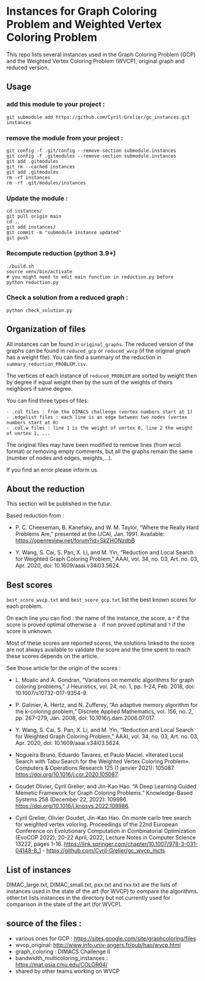 # Instances for Graph Coloring Problem and Weighted Vertex Coloring Problem

This repo lists several instances used in the Graph Coloring Problem (GCP) and the Weighted Vertex Coloring Problem (WVCP), original graph and reduced version.

## Usage

### add this module to your project :

    git submodule add https://github.com/Cyril-Grelier/gc_instances.git instances

### remove the module from your project :

    git config -f .git/config --remove-section submodule.instances
    git config -f .gitmodules --remove-section submodule.instances
    git add .gitmodules
    git rm --cached instances
    git add .gitmodules
    rm -rf instances
    rm -rf .git/modules/instances

### Update the module :

    cd instances/
    git pull origin main
    cd ..
    git add instances/
    git commit -m "submodule instance updated"
    git push

### Recompute reduction (python 3.9+)

    ./build.sh
    source venv/bin/activate
    # you might need to edit main function in reduction.py before
    python reduction.py

### Check a solution from a reduced graph :

    python check_solution.py

## Organization of files

All instances can be found in `original_graphs`. The reduced version of the graphs can be found in `reduced_gcp` or `reduced_wvcp` (if the original graph has a weight file). You can find a summary of the reduction in `summary_reduction_PROBLEM.csv`.

The vertices of each instance of `reduced_PROBLEM` are sorted by weight then by degree if equal weight then by the sum of the weights of theirs neighbors if same degree.

You can find three types of files:

    - .col files : from the DIMACS challenge (vertex numbers start at 1)
    - .edgelist files : each line is an edge between two nodes (vertex numbers start at 0)
    - .col.w files : line 1 is the weight of vertex 0, line 2 the weight of vertex 1, ...

The original files may have been modified to remove lines (from wcol format) or removing empty comments, but all the graphs remain the same (number of nodes and edges, weights,...).

If you find an error please inform us.

## About the reduction

This section will be published in the futur.

Based reduction from :

- P. C. Cheeseman, B. Kanefsky, and W. M. Taylor, “Where the Really Hard Problems Are,” presented at the IJCAI, Jan. 1991. Available: https://openreview.net/forum?id=SkZHONzdbB

- Y. Wang, S. Cai, S. Pan, X. Li, and M. Yin, “Reduction and Local Search for Weighted Graph Coloring Problem,” AAAI, vol. 34, no. 03, Art. no. 03, Apr. 2020, doi: 10.1609/aaai.v34i03.5624.

## Best scores

`best_score_wvcp.txt` and `best_score_gcp.txt` list the best known scores for each problem.

On each line you can find : the name of the instance, the score, a `*` if the score is proved optimal otherwise a `-` if non proved optimal and `?` if the score is unknown.

Most of these scores are reported scores, the solutions linked to the score are not always available to validate the score and the time spent to reach these scores depends on the article.

See those article for the origin of the scores :

- L. Moalic and A. Gondran, “Variations on memetic algorithms for graph coloring problems,” J Heuristics, vol. 24, no. 1, pp. 1–24, Feb. 2018, doi: 10.1007/s10732-017-9354-9.

- P. Galinier, A. Hertz, and N. Zufferey, “An adaptive memory algorithm for the k-coloring problem,” Discrete Applied Mathematics, vol. 156, no. 2, pp. 267–279, Jan. 2008, doi: 10.1016/j.dam.2006.07.017.

- Y. Wang, S. Cai, S. Pan, X. Li, and M. Yin, “Reduction and Local Search for Weighted Graph Coloring Problem,” AAAI, vol. 34, no. 03, Art. no. 03, Apr. 2020, doi: 10.1609/aaai.v34i03.5624.

- Nogueira Bruno, Eduardo Tavares, et Paulo Maciel. «Iterated Local Search with Tabu Search for the Weighted Vertex Coloring Problem». Computers & Operations Research 125 (1 janvier 2021): 105087. https://doi.org/10.1016/j.cor.2020.105087.

- Goudet Olivier, Cyril Grelier, and Jin-Kao Hao. “A Deep Learning Guided Memetic Framework for Graph Coloring Problems.” Knowledge-Based Systems 258 (December 22, 2022): 109986. https://doi.org/10.1016/j.knosys.2022.109986.

- Cyril Grelier, Olivier Goudet, Jin-Kao Hao. On monte carlo tree search for weighted vertex voloring. Proceedings of the 22nd European Conference on Evolutionary Computation in Combinatorial Optimization (EvoCOP 2022), 20-22 April, 2022, Lecture Notes in Computer Science 13222, pages 1-16. https://link.springer.com/chapter/10.1007/978-3-031-04148-8_1 - https://github.com/Cyril-Grelier/gc_wvcp_mcts

## List of instances

DIMAC_large.txt, DIMAC_small.txt, pxx.txt and rxx.txt are the lists of instances used in the state of the art (for WVCP) to compare the algorithms. other.txt lists instances in the directory but not currently used for comparison in the state of the art (for WVCP).

## source of the files :

- various ones for GCP : https://sites.google.com/site/graphcoloring/files
- wvcp_original: http://www.info.univ-angers.fr/pub/hao/wvcp.html
- graph_coloring : DIMACS Challenge II
- bandwidth_multicoloring_instances : https://mat.gsia.cmu.edu/COLOR04/
- shared by other teams working on WVCP
